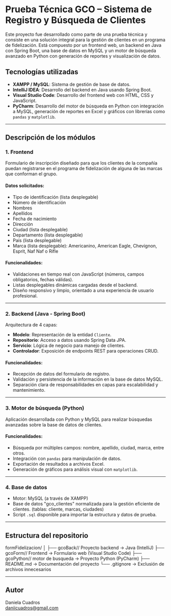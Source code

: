 # Prueba Técnica GCO – Sistema de Registro y Búsqueda de Clientes

Este proyecto fue desarrollado como parte de una prueba técnica y consiste en una solución integral para la gestión de clientes en un programa de fidelización. Está compuesto por un frontend web, un backend en Java con Spring Boot, una base de datos en MySQL y un motor de búsqueda avanzado en Python con generación de reportes y visualización de datos.

## Tecnologías utilizadas

- **XAMPP / MySQL**: Sistema de gestión de base de datos.
- **IntelliJ IDEA**: Desarrollo del backend en Java usando Spring Boot.
- **Visual Studio Code**: Desarrollo del frontend web con HTML, CSS y JavaScript.
- **PyCharm**: Desarrollo del motor de búsqueda en Python con integración a MySQL, generación de reportes en Excel y gráficos con librerías como `pandas` y `matplotlib`.

---

## Descripción de los módulos

### 1. Frontend

Formulario de inscripción diseñado para que los clientes de la compañía puedan registrarse en el programa de fidelización de alguna de las marcas que conforman el grupo.

#### Datos solicitados:

- Tipo de identificación (lista desplegable)
- Número de identificación
- Nombres
- Apellidos
- Fecha de nacimiento
- Dirección
- Ciudad (lista desplegable)
- Departamento (lista desplegable)
- País (lista desplegable)
- Marca (lista desplegable): Americanino, American Eagle, Chevignon, Esprit, Naf Naf o Rifle

#### Funcionalidades:

- Validaciones en tiempo real con JavaScript (números, campos obligatorios, fechas válidas).
- Listas desplegables dinámicas cargadas desde el backend.
- Diseño responsivo y limpio, orientado a una experiencia de usuario profesional.

---

### 2. Backend (Java - Spring Boot)

Arquitectura de 4 capas:

- **Modelo**: Representación de la entidad `Cliente`.
- **Repositorio**: Acceso a datos usando Spring Data JPA.
- **Servicio**: Lógica de negocio para manejo de clientes.
- **Controlador**: Exposición de endpoints REST para operaciones CRUD.

#### Funcionalidades:

- Recepción de datos del formulario de registro.
- Validación y persistencia de la información en la base de datos MySQL.
- Separación clara de responsabilidades en capas para escalabilidad y mantenimiento.

---

### 3. Motor de búsqueda (Python)

Aplicación desarrollada con Python y MySQL para realizar búsquedas avanzadas sobre la base de datos de clientes.

#### Funcionalidades:

- Búsqueda por múltiples campos: nombre, apellido, ciudad, marca, entre otros.
- Integración con `pandas` para manipulación de datos.
- Exportación de resultados a archivos Excel.
- Generación de gráficos para análisis visual con `matplotlib`.

---

### 4. Base de datos

- Motor: MySQL (a través de XAMPP)
- Base de datos "gco_clientes" normalizada para la gestión eficiente de clientes. (tablas: cliente, marcas, ciudades)
- Script `.sql` disponible para importar la estructura y datos de prueba.

---

## Estructura del repositorio

formFidelizacion/
│
├── gcoBack// Proyecto backend → Java (IntelliJ)
├── gcoForm// Frontend → Formulario web (Visual Studio Code)
├── gcoPython// motor de busqueda → Proyecto Python (PyCharm)
├── README.md → Documentación del proyecto
└── .gitignore → Exclusión de archivos innecesarios

---

## Autor

Daniela Cuadros  
daniicuadros@gmail.com
